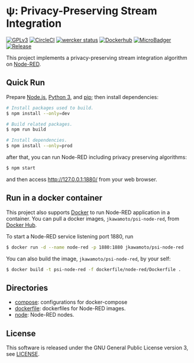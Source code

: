 # &#x03C8;: Privacy-Preserving Stream Integration
[![GPLv3](https://img.shields.io/badge/license-GPLv3-blue.svg)](https://www.gnu.org/copyleft/gpl.html)
[![CircleCI](https://circleci.com/gh/jkawamoto/psi/tree/master.svg?style=svg)](https://circleci.com/gh/jkawamoto/psi/tree/master)
[![wercker status](https://app.wercker.com/status/962f3c76a5c374e4195650731a3e52d1/s/master "wercker status")](https://app.wercker.com/project/byKey/962f3c76a5c374e4195650731a3e52d1)
[![Dockerhub](https://img.shields.io/badge/dockerhub-jkawamoto%2Fpsi--node--red-blue.svg)](https://hub.docker.com/r/jkawamoto/psi-node-red/)
[![MicroBadger](https://images.microbadger.com/badges/image/jkawamoto/psi-node-red.svg)](https://microbadger.com/images/jkawamoto/psi-node-red)
[![Release](https://img.shields.io/badge/release-0.5.0-brightgreen.svg)](https://github.com/jkawamoto/psi/releases/tag/v0.5.0)

This project implements a privacy-preserving stream integration algorithm on [Node-RED](http://nodered.org/).

## Quick Run
Prepare [Node.js](https://nodejs.org/), [Python 3](https://www.python.org/), and
[pip](https://pip.pypa.io/en/stable/); then install dependencies:

```sh
# Install packages used to build.
$ npm install --only=dev

# Build related packages.
$ npm run build

# Install dependencies.
$ npm install --only=prod
```

after that, you can run Node-RED including privacy preserving algorithms:

```sh
$ npm start
```

and then access http://127.0.0.1:1880/ from your web browser.

## Run in a docker container
This project also supports [Docker](https://www.docker.com/) to run Node-RED
application in a container.
You can pull a docker images, `jkawamoto/psi-node-red`, from
[Docker Hub](https://hub.docker.com/).

To start a Node-RED service listening port 1880, run

```sh
$ docker run -d --name node-red -p 1880:1880 jkawamoto/psi-node-red
```

You can also build the image, `jkawamoto/psi-node-red`, by your self:

```sh
$ docker build -t psi-node-red -f dockerfile/node-red/Dockerfile .
```

## Directories
  * [compose](./compose/README.md): configurations for docker-compose
  * [dockerfile](./dockerfile/README.md): dockerfiles for Node-RED images.
  * [node](./node/README.md): Node-RED nodes.

## License
This software is released under the GNU General Public License version 3,
see [LICENSE](LICENSE).
